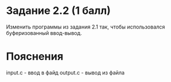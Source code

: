 # Задание 2.2 (1 балл)
Изменить программы из задания 2.1 так, чтобы использовался буферизованный ввод-вывод.
# Пояснения
input.c - ввод в файд
output.c - вывод из файла